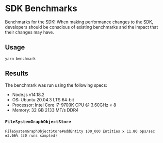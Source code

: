 # SDK Benchmarks

Benchmarks for the SDK! When making performance changes to the SDK, developers
should be conscious of existing benchmarks and the impact that their changes may
have.

## Usage

```
yarn benchmark
```

## Results

The benchmark was run using the following specs:

- Node.js v14.18.2
- OS: Ubuntu 20.04.3 LTS 64-bit
- Processor: Intel Core i7-9700K CPU @ 3.60GHz × 8
- Memory: 32 GB 2133 MT/s DDR4

### `FileSystemGraphObjectStore`

```
FileSystemGraphObjectStore#addEntity 100_000 Entities x 11.80 ops/sec ±3.66% (30 runs sampled)
```
